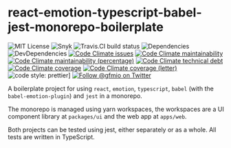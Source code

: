 # react-emotion-typescript-babel-jest-monorepo-boilerplate

![MIT License](https://img.shields.io/github/license/gfmio/react-emotion-typescript-babel-jest-monorepo-boilerplate.svg)
![Snyk](https://img.shields.io/snyk/vulnerabilities/github/gfmio/react-emotion-typescript-babel-jest-monorepo-boilerplate.svg)
![Travis.CI build status](https://img.shields.io/travis/com/gfmio/react-emotion-typescript-babel-jest-monorepo-boilerplate.svg)
![Dependencies](https://img.shields.io/david/gfmio/react-emotion-typescript-babel-jest-monorepo-boilerplate.svg)
![DevDependencies](https://img.shields.io/david/dev/gfmio/react-emotion-typescript-babel-jest-monorepo-boilerplate.svg)
[![Code Climate issues](https://img.shields.io/codeclimate/issues/gfmio/react-emotion-typescript-babel-jest-monorepo-boilerplate.svg)](https://codeclimate.com/github/gfmio/react-emotion-typescript-babel-jest-monorepo-boilerplate/issues)
[![Code Climate maintainability](https://img.shields.io/codeclimate/maintainability/gfmio/react-emotion-typescript-babel-jest-monorepo-boilerplate.svg)](https://codeclimate.com/github/gfmio/react-emotion-typescript-babel-jest-monorepo-boilerplate/maintainability)
[![Code Climate maintainability (percentage)](https://img.shields.io/codeclimate/maintainability-percentage/gfmio/react-emotion-typescript-babel-jest-monorepo-boilerplate.svg)](https://codeclimate.com/github/gfmio/react-emotion-typescript-babel-jest-monorepo-boilerplate/maintainability)
[![Code Climate technical debt](https://img.shields.io/codeclimate/tech-debt/gfmio/react-emotion-typescript-babel-jest-monorepo-boilerplate.svg)](https://codeclimate.com/github/gfmio/react-emotion-typescript-babel-jest-monorepo-boilerplate)
[![Code Climate coverage](https://img.shields.io/codeclimate/coverage/gfmio/react-emotion-typescript-babel-jest-monorepo-boilerplate.svg)](https://codeclimate.com/github/gfmio/react-emotion-typescript-babel-jest-monorepo-boilerplate)
[![Code Climate coverage (letter)](https://img.shields.io/codeclimate/coverage-letter/gfmio/react-emotion-typescript-babel-jest-monorepo-boilerplate.svg)](https://codeclimate.com/github/gfmio/react-emotion-typescript-babel-jest-monorepo-boilerplate)
![code style: prettier](https://img.shields.io/badge/code_style-prettier-ff69b4.svg)]
[![Follow @gfmio on Twitter](https://img.shields.io/twitter/follow/gfmio.svg?label=follow+gfmio)](https://twitter.com/gfmio)

A boilerplate project for using `react`, `emotion`, `typescript`, `babel` (with the `babel-emotion-plugin`) and `jest` in a monorepo.

The monorepo is managed using yarn workspaces, the workspaces are a UI component library at `packages/ui` and the web app at `apps/web`.

Both projects can be tested using jest, either separately or as a whole. All tests are written in TypeScript.
